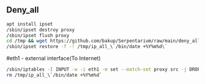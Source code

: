 ## Deny_all  
```bash
apt install ipset  
/sbin/ipset destroy proxy  
/sbin/ipset flush proxy  
cd /tmp && wget https://github.com/bakup/Serpentarium/raw/main/deny_all_day/ip_all_`/bin/date +%Y%m%d\`  
/sbin/ipset restore -f -! /tmp/ip_all_\`/bin/date +%Y%m%d\`  
```
#eth1 - external interface(To Internet)  
```bash
/sbin/iptables -I INPUT -w -i eth1 -m set --match-set proxy src -j DROP  
rm /tmp/ip_all_\`/bin/date +%Y%m%d`
```
